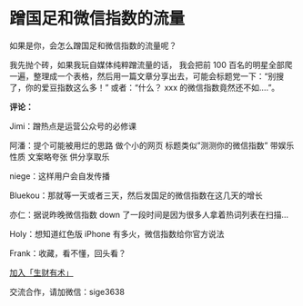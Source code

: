 # 蹭国足和微信指数的流量

如果是你，会怎么蹭国足和微信指数的流量呢？

我先抛个砖，如果我玩自媒体纯粹蹭流量的话， 我会把前 100 百名的明星全部爬一遍，整理成一个表格，然后用一篇文章分享出去，可能会标题党一下：“别搜了，你的爱豆指数这么多！” 或者：“什么？ xxx 的微信指数竟然还不如….”。

**评论：**

Jimi：蹭热点是运营公众号的必修课

阿潘：提个可能被用烂的思路 做个小的网页 标题类似”测测你的微信指数” 带娱乐性质 文案略夸张 供分享取乐

niege：这样用户会自发传播

Bluekou：那就等一天或者三天，然后发国足的微信指数在这几天的增长

亦仁：据说昨晚微信指数 down 了一段时间是因为很多人拿着热词列表在扫描…

Holy：想知道红色版 iPhone 有多火，微信指数给你官方说法

Frank：收藏，看不懂，回头看？

[加入「生财有术」](https://www.ilangcai.com/jiaru/)

交流合作，请加微信：sige3638